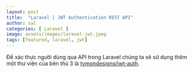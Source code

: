 ```yaml
---
layout: post
title:  "Laravel | JWT Authentication REST API"
author: sal
categories: [ Laravel ]
image: assets/images/laravel-jwt.jpeg
tags: [featured, laravel, jwt]
---
```


Để xác thực người dùng qua API trong Laravel chúng ta sẽ sử dụng thêm một thư viện của bên thú 3 là [tymondesigns/jwt-auth](https://github.com/tymondesigns/jwt-auth).

